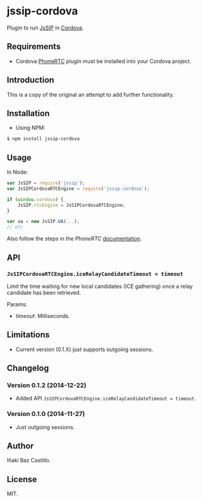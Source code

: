 # jssip-cordova

Plugin to run [JsSIP](http://jssip.net) in [Cordova](http://cordova.apache.org).


## Requirements

* Cordova [PhoneRTC](http://phonertc.io/) plugin must be installed into your Cordova project.


## Introduction

This is a copy of the original an attempt to add further functionality.


## Installation

* Using NPM:

```bash
$ npm install jssip-cordova
```


## Usage

In Node:

```javascript
var JsSIP = require('jssip');
var JsSIPCordovaRTCEngine = require('jssip-cordova');

if (window.cordova) {
    JsSIP.rtcEngine = JsSIPCordovaRTCEngine;
}

var ua = new JsSIP.UA(...);
// etc
```

Also follow the steps in the *PhoneRTC* [documentation](https://github.com/alongubkin/phonertc/wiki).


## API

### `JsSIPCordovaRTCEngine.iceRelayCandidateTimeout = timeout`

Limit the time waiting for new local candidates (ICE gathering) once a relay candidate has been retrieved.

Params:
* *timeout*: Milliseconds.


## Limitations

* Current version (0.1.X) just supports outgoing sessions.


## Changelog

### Version 0.1.2 (2014-12-22)

* Added API `JsSIPCordovaRTCEngine.iceRelayCandidateTimeout = timeout`.

### Version 0.1.0 (2014-11-27)

* Just outgoing sessions.


## Author

Iñaki Baz Castillo.


## License

MIT.
